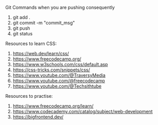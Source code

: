 Git Commands when you are pushing consequently
 1. git add .
 2. git commit -m "commit_msg"
 3. git push
 4. git status

Resources to learn CSS:
1. https://web.dev/learn/css/
2. https://www.freecodecamp.org/
3. https://www.w3schools.com/css/default.asp
4. https://css-tricks.com/snippets/css/
5. https://www.youtube.com/@TraversyMedia
6. https://www.youtube.com/@freecodecamp
7. https://www.youtube.com/@Techsithtube


Resources to practise:
1. https://www.freecodecamp.org/learn/
2. https://www.codecademy.com/catalog/subject/web-development
3. https://bigfrontend.dev/

